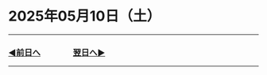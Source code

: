 # 2025年05月10日（土）

---

### [◀️前日へ](https://github.com/yuasys/chatty-journal/blob/main/2025/05/2025-05-09.md)&emsp;&emsp;&emsp;&emsp;[翌日へ▶️](https://github.com/yuasys/chatty-journal/blob/main/2025/05/2025-05-11.md)

---

